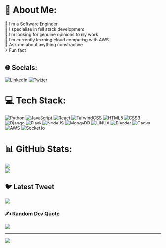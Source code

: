 ###

<!--
**brian-muchiri/brian-muchiri** is a ✨ _special_ ✨ repository because its `README.md` (this file) appears on your GitHub profile.

Here are some ideas to get you started:
[![Instagram](https://img.shields.io/badge/Instagram-%23E4405F.svg?logo=Instagram&logoColor=white)](https://instagram.com/beacon_chatty)
- 🔭 I’m currently working on ...
- 🌱 I’m currently learning ...
- 👯 I’m looking to collaborate on ...
- 🤔 I’m looking for help with ...
- 💬 Ask me about ...
- 📫 How to reach me: ...
- 😄 Pronouns: ...
- ⚡ Fun fact: ...
-->
# 💫 About Me:
🔭  I’m a Software Engineer<br>👯 I specialise in full stack development<br>🤝  I’m looking for genuine opinions to my work<br>🌱 I’m currently learning cloud computing with AWS <br>💬 Ask me about anything constractive<br>⚡ Fun fact


## 🌐 Socials:
 [![LinkedIn](https://img.shields.io/badge/LinkedIn-%230077B5.svg?logo=linkedin&logoColor=white)](https://linkedin.com/in/brian-muchiri) [![Twitter](https://img.shields.io/badge/Twitter-%231DA1F2.svg?logo=Twitter&logoColor=white)](https://twitter.com/_brianmuchiri) 

# 💻 Tech Stack:
![Python](https://img.shields.io/badge/python-3670A0?style=for-the-badge&logo=python&logoColor=ffdd54) ![JavaScript](https://img.shields.io/badge/javascript-%23323330.svg?style=for-the-badge&logo=javascript&logoColor=%23F7DF1E) ![React](https://img.shields.io/badge/react-%2320232a.svg?style=for-the-badge&logo=react&logoColor=%2361DAFB) ![TailwindCSS](https://img.shields.io/badge/tailwindcss-%2338B2AC.svg?style=for-the-badge&logo=tailwind-css&logoColor=white) ![HTML5](https://img.shields.io/badge/html5-%23E34F26.svg?style=for-the-badge&logo=html5&logoColor=white) ![CSS3](https://img.shields.io/badge/css3-%231572B6.svg?style=for-the-badge&logo=css3&logoColor=white) ![Django](https://img.shields.io/badge/django-%23092E20.svg?style=for-the-badge&logo=django&logoColor=white) ![Flask](https://img.shields.io/badge/flask-%23000.svg?style=for-the-badge&logo=flask&logoColor=white) ![NodeJS](https://img.shields.io/badge/node.js-6DA55F?style=for-the-badge&logo=node.js&logoColor=white) ![MongoDB](https://img.shields.io/badge/MongoDB-%234ea94b.svg?style=for-the-badge&logo=mongodb&logoColor=white) ![LINUX](https://img.shields.io/badge/Linux-FCC624?style=for-the-badge&logo=linux&logoColor=black).![Blender](https://img.shields.io/badge/blender-%23F5792A.svg?style=for-the-badge&logo=blender&logoColor=white) ![Canva](https://img.shields.io/badge/Canva-%2300C4CC.svg?style=for-the-badge&logo=Canva&logoColor=white) ![AWS](https://img.shields.io/badge/AWS-%23FF9900.svg?style=for-the-badge&logo=amazon-aws&logoColor=white) ![Socket.io](https://img.shields.io/badge/Socket.io-black?style=for-the-badge&logo=socket.io&badgeColor=010101)
# 📊 GitHub Stats:
<!-- ![](https://github-readme-stats.vercel.app/api?username=brian-muchiri&theme=highcontrast&hide_border=false&include_all_commits=true&count_private=true)<br/> -->
![](https://github-readme-streak-stats.herokuapp.com/?user=brian-muchiri&theme=highcontrast&hide_border=false)<br/>
![](https://github-readme-stats.vercel.app/api/top-langs/?username=brian-muchiri&theme=highcontrast&hide_border=false&include_all_commits=true&count_private=true&layout=compact)

<!-- ## 🏆 GitHub Trophies
![](https://github-profile-trophy.vercel.app/?username=brian-muchiri&theme=radical&no-frame=true&no-bg=false&margin-w=4) -->

## 🐦 Latest Tweet
[![](https://gtce.itsvg.in/api?username=_brianmuchiri)](https://github.com/VishwaGauravIn/github-twitter-card-embed)

### ✍️ Random Dev Quote
![](https://quotes-github-readme.vercel.app/api?type=horizontal&theme=radical)

<!-- ### 🔝 Top Contributed Repo
![](https://github-contributor-stats.vercel.app/api?username=brian-muchiri&limit=5&theme=algolia&combine_all_yearly_contributions=true)-->

---
[![](https://visitcount.itsvg.in/api?id=brian-muchiri&icon=0&color=11)](https://visitcount.itsvg.in)

<!-- Proudly created with GPRM ( https://gprm.itsvg.in ) -->
